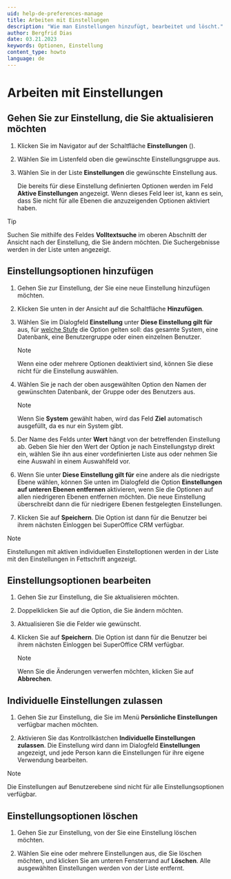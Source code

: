 ```yaml
---
uid: help-de-preferences-manage
title: Arbeiten mit Einstellungen
description: "Wie man Einstellungen hinzufügt, bearbeitet und löscht."
author: Bergfrid Dias
date: 03.21.2023
keywords: Optionen, Einstellung
content_type: howto
language: de
---
```


# Arbeiten mit Einstellungen

## Gehen Sie zur Einstellung, die Sie aktualisieren möchten

1. Klicken Sie im Navigator auf der Schaltfläche **Einstellungen** (<i class="ph ph-gear" aria-hidden="true"></i>).
2. Wählen Sie im Listenfeld oben die gewünschte Einstellungsgruppe aus.
3. Wählen Sie in der Liste **Einstellungen** die gewünschte Einstellung aus.

    Die bereits für diese Einstellung definierten Optionen werden im Feld **Aktive Einstellungen** angezeigt. Wenn dieses Feld leer ist, kann es sein, dass Sie nicht für alle Ebenen die anzuzeigenden Optionen aktiviert haben.

> [!TIP]
> Suchen Sie mithilfe des Feldes **Volltextsuche** im oberen Abschnitt der Ansicht nach der Einstellung, die Sie ändern möchten. Die Suchergebnisse werden in der Liste unten angezeigt.

## Einstellungsoptionen hinzufügen

1. Gehen Sie zur Einstellung, der Sie eine neue Einstellung hinzufügen möchten.

1. Klicken Sie unten in der Ansicht auf die Schaltfläche **Hinzufügen**.

1. Wählen Sie im Dialogfeld **Einstellung** unter **Diese Einstellung gilt für** aus, für [welche Stufe][2] die Option gelten soll: das gesamte System, eine Datenbank, eine Benutzergruppe oder einen einzelnen Benutzer.

    > [!NOTE]
    > Wenn eine oder mehrere Optionen deaktiviert sind, können Sie diese nicht für die Einstellung auswählen.

1. Wählen Sie je nach der oben ausgewählten Option den Namen der gewünschten Datenbank, der Gruppe oder des Benutzers aus.

    > [!NOTE]
    > Wenn Sie **System** gewählt haben, wird das Feld **Ziel** automatisch ausgefüllt, da es nur ein System gibt.

1. Der Name des Felds unter **Wert** hängt von der betreffenden Einstellung ab. Geben Sie hier den Wert der Option je nach Einstellungstyp direkt ein, wählen Sie ihn aus einer vordefinierten Liste aus oder nehmen Sie eine Auswahl in einem Auswahlfeld vor.

1. Wenn Sie unter **Diese Einstellung gilt für** eine andere als die niedrigste Ebene wählen, können Sie unten im Dialogfeld die Option **Einstellungen auf unteren Ebenen entfernen** aktivieren, wenn Sie die Optionen auf allen niedrigeren Ebenen entfernen möchten. Die neue Einstellung überschreibt dann die für niedrigere Ebenen festgelegten Einstellungen.

1. Klicken Sie auf **Speichern**. Die Option ist dann für die Benutzer bei ihrem nächsten Einloggen bei SuperOffice CRM verfügbar.

> [!NOTE]
> Einstellungen mit aktiven individuellen Einstelloptionen werden in der Liste mit den Einstellungen in Fettschrift angezeigt.

## <a id="edit"></a>Einstellungsoptionen bearbeiten

1. Gehen Sie zur Einstellung, die Sie aktualisieren möchten.

1. Doppelklicken Sie auf die Option, die Sie ändern möchten.

1. Aktualisieren Sie die Felder wie gewünscht.

1. Klicken Sie auf **Speichern**. Die Option ist dann für die Benutzer bei ihrem nächsten Einloggen bei SuperOffice CRM verfügbar.

    > [!NOTE]
    > Wenn Sie die Änderungen verwerfen möchten, klicken Sie auf **Abbrechen**.

## <a id="personal"></a>Individuelle Einstellungen zulassen

1. Gehen Sie zur Einstellung, die Sie im Menü **Persönliche Einstellungen** verfügbar machen möchten.

1. Aktivieren Sie das Kontrollkästchen **Individuelle Einstellungen zulassen**. Die Einstellung wird dann im Dialogfeld **Einstellungen** angezeigt, und jede Person kann die Einstellungen für ihre eigene Verwendung bearbeiten.

> [!NOTE]
> Die Einstellungen auf Benutzerebene sind nicht für alle Einstellungsoptionen verfügbar.

## Einstellungsoptionen löschen

1. Gehen Sie zur Einstellung, von der Sie eine Einstellung löschen möchten.

1. Wählen Sie eine oder mehrere Einstellungen aus, die Sie löschen möchten, und klicken Sie am unteren Fensterrand auf **Löschen**. Alle ausgewählten Einstellungen werden von der Liste entfernt.

<!-- Referenced links -->
[2]: index.md#levels

<!-- Referenced images -->
